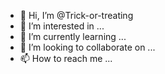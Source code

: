 - 👋 Hi, I’m @Trick-or-treating
- 👀 I’m interested in ...
- 🌱 I’m currently learning ...
- 💞️ I’m looking to collaborate on ...
- 📫 How to reach me ...

<!---
Trick-or-treating/Trick-or-treating is a ✨ special ✨ repository because its `README.md` (this file) appears on your GitHub profile.
You can click the Preview link to take a look at your changes.
--->
